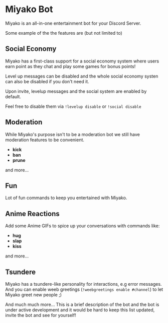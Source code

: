 # Miyako Bot
Miyako is an all-in-one entertainment bot for your Discord Server.

Some example of the the features are (but not limited to)

## Social Economy
Miyako has a first-class support for a social economy system where users earn point as they chat and play some games for bonus points!

Level up messages can be disabled and the whole social economy systen can also be disabled if you don't need it.

Upon invite, levelup messages and the social system are enabled by default.

Feel free to disable them via `!levelup disable` or `!social disable`

## Moderation
While Miyako's purpose isn't to be a moderation bot we still have moderation features to be convenient.

- **kick**
- **ban**
- **prune**

and more...

## Fun
Lot of fun commands to keep you entertained with Miyako.

## Anime Reactions
Add some Anime GIFs to spice up your conversations with commands like:

- **hug**
- **slap**
- **kiss**

and more...

## Tsundere
Miyako has a tsundere-like personality for interactions, e.g error messages. And you can enable weeb greetings (`!weebgreetings enable #channel`) to let Miyako greet new people ;)

And much much more... This is a brief description of the bot and the bot is under active development and it would be hard to keep this list updated, invite the bot and see for yourself!

